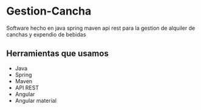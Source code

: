 # Gestion-Cancha
Software hecho en java spring maven api rest para la gestion de alquiler de canchas y expendio de bebidas

## Herramientas que usamos
 - Java
 - Spring
 - Maven
 - API REST
 - Angular
 - Angular material
